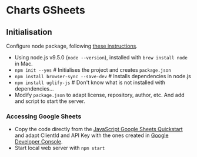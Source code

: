 # Charts GSheets

## Initialisation

Configure node package, following [these instructions](https://stackoverflow.com/questions/34700610/npm-install-wont-install-devdependencies "Stackoverflow link").
* Using node.js v9.5.0 (`node --version`), installed with `brew install node` in Mac.
* `npm init --yes` # Initialises the project and creates `package.json`
* `npm install browser-sync --save-dev` # Installs dependencies in node.js
* `npm install uglify-js` # Don't know what is not installed with dependencies...
* Modify `package.json` to adapt license, repository, author, etc. And add and script to start the server.

### Accessing Google Sheets
* Copy the code directly from the [JavaScript Google Sheets Quickstart](https://developers.google.com/sheets/api/quickstart/js) and adapt ClientId and API Key with the ones created in [Google Developer Console](https://console.developers.google.com).
* Start local web server with `npm start`
